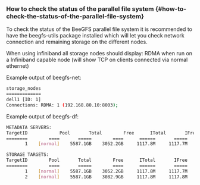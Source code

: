 ### How to check the status of the parallel file system {#how-to-check-the-status-of-the-parallel-file-system}

To check the status of the BeeGFS parallel file system it is recommended to have the beegfs-utils package installed which will let you check network connection and remaining storage on the different nodes.

When using infiniband all storage nodes should display: RDMA when run on a Infiniband capable node \(will show TCP on clients connected via normal ethernet\)

Example output of beegfs-net:

```bash
storage_nodes
=============
dell1 [ID: 1]
Connections: RDMA: 1 (192.168.80.10:8003);
```

Example output of beegfs-df:

```bash
METADATA SERVERS:
TargetID        	Pool       Total        Free      ITotal       IFree
========        ====       =====        ====      ======       =====
       1    [normal]    5587.1GB    3052.2GB     1117.8M     1117.7M

STORAGE TARGETS:
TargetID        Pool       Total        Free      ITotal       IFree
========        ====       =====        ====      ======       =====
       1    [normal]    5587.1GB    3052.2GB     1117.8M     1117.7M
       2    [normal]    5587.1GB    3082.9GB     1117.8M     1117.8M
```



